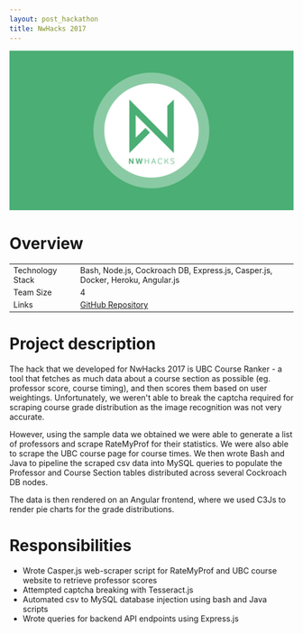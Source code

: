 ```yaml
---
layout: post_hackathon
title: NwHacks 2017
---
```

<img src="/images/fulls/nwhacks-animated-cover.gif" class="fit image shadow">

<h1>Overview</h1>
<table>
<tr><td><span class="icon fa-cog"></span> Technology Stack</td>
<td>Bash, Node.js, Cockroach DB, Express.js, Casper.js, Docker, Heroku, Angular.js</td></tr>
<tr><td><span class="icon fa-users"></span> Team Size</td>
<td>4</td></tr>
<tr><td><span class="icon fa-share-alt"></span>  Links</td>
<td><a href = "https://github.com/peterysc/azninvasion">GitHub Repository</a></td></tr>
</table>

<h1>Project description</h1>
The hack that we developed for NwHacks 2017 is UBC Course Ranker - a tool that fetches as much data about a course section as possible (eg. professor score, course timing), and then scores them based on user weightings. Unfortunately, we weren't able to break the captcha required for scraping course grade distribution as the image recognition was not very accurate.

However, using the sample data we obtained we were able to generate a list of professors and scrape RateMyProf for their statistics. We were also able to scrape the UBC course page for course times. We then wrote Bash and Java to pipeline the scraped csv data into MySQL queries to populate the Professor and Course Section tables distributed across several Cockroach DB nodes.

The data is then rendered on an Angular frontend, where we used C3Js to render pie charts for the grade distributions.

<h1>Responsibilities</h1>
<ul>
<li>Wrote Casper.js web-scraper script for RateMyProf and UBC course website to retrieve professor scores</li>
<li>Attempted captcha breaking with Tesseract.js</li>
<li>Automated csv to MySQL database injection using bash and Java scripts</li>
<li>Wrote queries for backend API endpoints using Express.js</li>
</ul>
